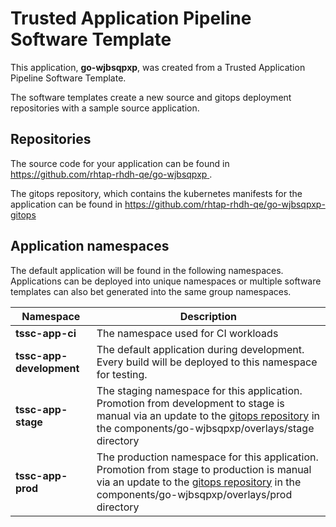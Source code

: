 # Trusted Application Pipeline Software Template

This application, **go-wjbsqpxp**, was created from a Trusted Application Pipeline Software Template.

The software templates create a new source and gitops deployment repositories with a sample source application. 

## Repositories

The source code for your application can be found in [https://github.com/rhtap-rhdh-qe/go-wjbsqpxp ](https://github.com/rhtap-rhdh-qe/go-wjbsqpxp ).
 
The gitops repository, which contains the kubernetes manifests for the application can be found in 
[https://github.com/rhtap-rhdh-qe/go-wjbsqpxp-gitops ](https://github.com/rhtap-rhdh-qe/go-wjbsqpxp-gitops ) 

## Application namespaces 

The default application will be found in the following namespaces. Applications can be deployed into unique namespaces or multiple software templates can also bet generated into the same group namespaces.  

|  Namespace   |  Description   |  
| -------- | -------- |
| **tssc-app-ci** | The namespace used for CI workloads |
| **tssc-app-development** | The default application during development. Every build will be deployed to this namespace for testing. |
| **tssc-app-stage** | The staging namespace for this application. Promotion from development to stage is manual via an update to the [gitops repository](https://github.com/rhtap-rhdh-qe/go-wjbsqpxp-gitops ) in the components/go-wjbsqpxp/overlays/stage directory |
| **tssc-app-prod** | The production namespace for this application. Promotion from stage to production is manual via an update to the [gitops repository](https://github.com/rhtap-rhdh-qe/go-wjbsqpxp-gitops ) in the components/go-wjbsqpxp/overlays/prod directory |